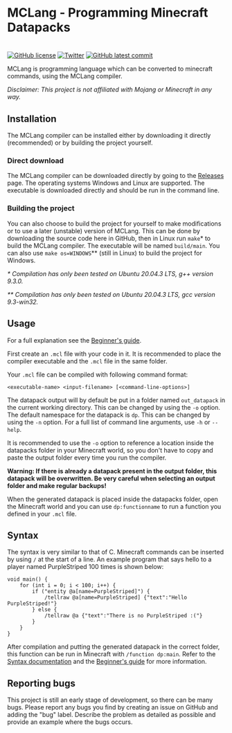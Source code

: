 
# MCLang - Programming Minecraft Datapacks 
#

[![GitHub license](https://badgen.net/github/license/PurpleStripedUnicorn/MCLang)](https://github.com/PurpleStripedUnicorn/MCLang/blob/master/LICENSE)
[![Twitter](https://badgen.net/badge/icon/twitter/cyan?icon=twitter&label)](https://twitter.com/striped_purple)
[![GitHub latest commit](https://badgen.net/github/last-commit/PurpleStripedUnicorn/MCLang/main)](https://GitHub.com/PurpleStripedUnicorn/MCLang/commit/)

MCLang is programming language which can be converted to minecraft commands, using the MCLang compiler.

*Disclaimer: This project is not affiliated with Mojang or Minecraft in any way.*

## Installation

The MCLang compiler can be installed either by downloading it directly (recommended) or by building the project yourself.

### Direct download

The MCLang compiler can be downloaded directly by going to the [Releases](https://github.com/PurpleStripedUnicorn/MCLang/releases) page. The operating systems Windows and Linux are supported. The executable is downloaded directly and should be run in the command line.

### Building the project

You can also choose to build the project for yourself to make modifications or to use a later (unstable) version of MCLang. This can be done by downloading the source code here in GitHub, then in Linux run `make`* to build the MCLang compiler. The executable will be named `build/main`. You can also use `make os=WINDOWS`** (still in Linux) to build the project for Windows.

_* Compilation has only been tested on Ubuntu 20.04.3 LTS, g++ version 9.3.0._

_** Compilation has only been tested on Ubuntu 20.04.3 LTS, gcc version 9.3-win32._

## Usage

For a full explanation see the [Beginner's guide](/docs/mclang/beginnersguide.md).

First create an `.mcl` file with your code in it. It is recommended to place the compiler executable and the `.mcl` file in the same folder.

Your `.mcl` file can be compiled with following command format:
```
<executable-name> <input-filename> [<command-line-options>]
```
The datapack output will by default be put in a folder named `out_datapack` in the current working directory. This can be changed by using the `-o` option. The default namespace for the datapack is `dp`. This can be changed by using the `-n` option. For a full list of command line arguments, use `-h` or `--help`.

It is recommended to use the `-o` option to reference a location inside the datapacks folder in your Minecraft world, so you don't have to copy and paste the output folder every time you run the compiler.

**Warning: If there is already a datapack present in the output folder, this datapack will be overwritten. Be very careful when selecting an output folder and make regular backups!**

When the generated datapack is placed inside the datapacks folder, open the Minecraft world and you can use `dp:functionname` to run a function you defined in your `.mcl` file.

## Syntax

The syntax is very similar to that of C. Minecraft commands can be inserted by using `/` at the start of a line. An example program that says hello to a player named PurpleStriped 100 times is shown below:
```
void main() {
    for (int i = 0; i < 100; i++) {
        if ("entity @a[name=PurpleStriped]") {
            /tellraw @a[name=PurpleStriped] {"text":"Hello PurpleStriped!"}
        } else {
            /tellraw @a {"text":"There is no PurpleStriped :("}
        }
    }
}
```
After compilation and putting the generated datapack in the correct folder, this function can be run in Minecraft with `/function dp:main`. Refer to the [Syntax documentation](/docs/mclang/syntax.md) and the [Beginner's guide](/docs/mclang/beginnersguide.md) for more information.

## Reporting bugs

This project is still an early stage of development, so there can be many bugs. Please report any bugs you find by creating an issue on GitHub and adding the "bug" label. Describe the problem as detailed as possible and provide an example where the bugs occurs.